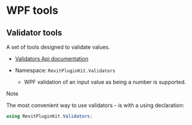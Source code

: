 
# WPF tools

## Validator tools

A set of tools designed to validate values.

* [Validators Api documentation](https://izchomatik.github.io/RevitPluginKit/api/RevitPluginKit.Validators.html)

* Namespace: `RevitPluginKit.Validators`

	* WPF validation of an input value as being a number is supported.

> [!NOTE]
>
> The most convenient way to use validators - is with a using declaration:
>
> ```csharp
> using RevitPluginKit.Validators;
> ```
